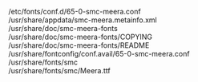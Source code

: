 /etc/fonts/conf.d/65-0-smc-meera.conf  
/usr/share/appdata/smc-meera.metainfo.xml  
/usr/share/doc/smc-meera-fonts  
/usr/share/doc/smc-meera-fonts/COPYING  
/usr/share/doc/smc-meera-fonts/README  
/usr/share/fontconfig/conf.avail/65-0-smc-meera.conf  
/usr/share/fonts/smc  
/usr/share/fonts/smc/Meera.ttf  

